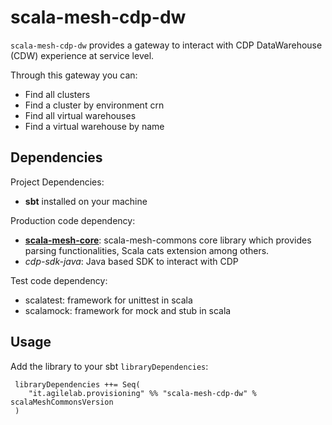 # scala-mesh-cdp-dw

`scala-mesh-cdp-dw` provides a gateway to interact with CDP DataWarehouse (CDW) experience at service level.

Through this gateway you can:
* Find all clusters
* Find a cluster by environment crn
* Find all virtual warehouses
* Find a virtual warehouse by name

## Dependencies

Project Dependencies:

* **sbt** installed on your machine

Production code dependency:

* [**scala-mesh-core**](../core): scala-mesh-commons core library which provides parsing functionalities, Scala cats extension among others.
* *cdp-sdk-java*: Java based SDK to interact with CDP

Test code dependency:

* scalatest: framework for unittest in scala
* scalamock: framework for mock and stub in scala

## Usage

Add the library to your sbt `libraryDependencies`:

```
 libraryDependencies ++= Seq(
    "it.agilelab.provisioning" %% "scala-mesh-cdp-dw" % scalaMeshCommonsVersion
 )
```
